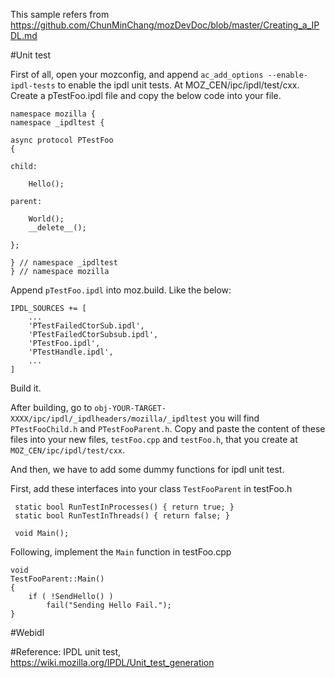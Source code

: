 
This sample refers from https://github.com/ChunMinChang/mozDevDoc/blob/master/Creating_a_IPDL.md

#Unit test

First of all, open your mozconfig, and append ```ac_add_options --enable-ipdl-tests``` to enable the ipdl unit tests.
At MOZ_CEN/ipc/ipdl/test/cxx. Create a pTestFoo.ipdl file and copy the below code into your file.
```
namespace mozilla {
namespace _ipdltest {

async protocol PTestFoo
{

child:
	
	Hello();

parent:
	
	World();
	__delete__();
	
};

} // namespace _ipdltest
} // namespace mozilla

```
Append ```pTestFoo.ipdl``` into moz.build. Like the below:
```
IPDL_SOURCES += [
    ...
    'PTestFailedCtorSub.ipdl',
    'PTestFailedCtorSubsub.ipdl',
    'PTestFoo.ipdl',
    'PTestHandle.ipdl',
    ...
]
```

Build it.

After building, go to ```obj-YOUR-TARGET-XXXX/ipc/ipdl/_ipdlheaders/mozilla/_ipdltest``` you will find ```PTestFooChild.h``` and ```PTestFooParent.h```. Copy and paste the content of these files into your new files, ```testFoo.cpp``` and ```testFoo.h```, that you create at ```MOZ_CEN/ipc/ipdl/test/cxx```.

And then, we have to add some dummy functions for ipdl unit test. 

First, add these interfaces into your class ```TestFooParent``` in testFoo.h
```
 static bool RunTestInProcesses() { return true; }
 static bool RunTestInThreads() { return false; }

 void Main();
```

Following, implement the ```Main``` function in testFoo.cpp
```
void
TestFooParent::Main()
{
	if ( !SendHello() )
		fail("Sending Hello Fail.");
}

```


#Webidl


#Reference:
IPDL unit test, https://wiki.mozilla.org/IPDL/Unit_test_generation
